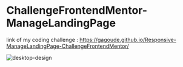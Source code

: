 # ChallengeFrontendMentor-ManageLandingPage

link of my coding challenge : https://gagoude.github.io/Responsive-ManageLandingPage-ChallengeFrontendMentor/

![desktop-design](https://user-images.githubusercontent.com/56520774/125678987-3bd4c22c-3a8b-44ac-8aa6-ad57d77181b7.jpg)


